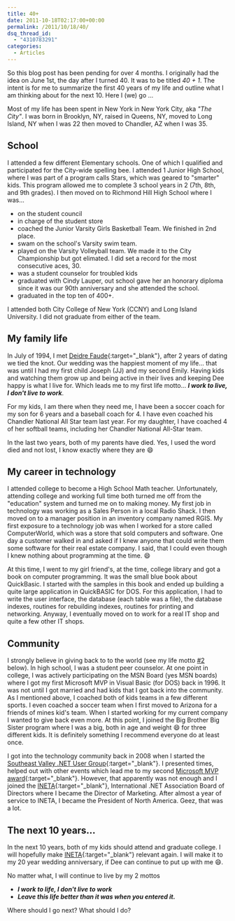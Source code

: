 ```yaml
---
title: 40+
date: 2011-10-18T02:17:00+00:00
permalink: /2011/10/18/40/
dsq_thread_id:
  - "4310783291"
categories:
  - Articles
---
```

So this blog post has been pending for over 4 months. I originally had the idea on June 1st, the day after I turned 40. It was to be titled _40 + 1_. The intent is for me to summarize the first 40 years of my life and outline what I am thinking about for the next 10. Here I (we) go ...  

Most of my life has been spent in New York in New York City, aka _"The City"_. I was born in Brooklyn, NY, raised in Queens, NY, moved to Long Island, NY when I was 22 then moved to Chandler, AZ when I was 35.  

## School

I attended a few different Elementary schools. One of which I qualified and participated for the City-wide spelling bee. I attended 1 Junior High School, where I was part of a program calls Stars, which was geared to "smarter" kids. This program allowed me to complete 3 school years in 2 (7th, 8th, and 9th grades). I then moved on to Richmond Hill High School where I was...

* on the student council
* in charge of the student store
* coached the Junior Varsity Girls Basketball Team. We finished in 2nd place.
* swam on the school's Varsity swim team.
* played on the Varsity Volleyball team. We made it to the City Championship but got elimated. I did set a record for the most consecutive aces, 30.
* was a student counselor for troubled kids
* graduated with Cindy Lauper, out school gave her an honorary diploma since it was our 90th anniversary and she attended the school.
* graduated in the top ten of 400+.

I attended both City College of New York (CCNY) and Long Island University. I did not graduate from either of the team.

## My family life

In July of 1994, I met [Deidre Faude](https://www.facebook.com/profile.php?id=1570265836){:target="_blank"}, after 2 years of dating we tied the knot. Our wedding was the happiest moment of my life... that was until I had my first child Joseph (JJ) and my second Emily. Having kids and watching them grow up and being active in their lives and keeping Dee happy is what I live for. Which leads me to my first life motto... **_I work to live, I don't live to work_**.  

For my kids, I am there when they need me, I have been a soccer coach for my son for 6 years and a baseball coach for 4. I have even coached his Chandler National All Star team last year. For my daughter, I have coached 4 of her softball teams, including her Chandler National All-Star team.  

In the last two years, both of my parents have died. Yes, I used the word died and not lost, I know exactly where they are :smile:

## My career in technology

I attended college to become a High School Math teacher. Unfortunately, attending college and working full time both turned me off from the "education" system and turned me on to making money. My first job in technology was working as a Sales Person in a local Radio Shack. I then moved on to a manager position in an inventory company named RGIS. My first exposure to a technology job was when I worked for a store called ComputerWorld, which was a store that sold computers and software. One day a customer walked in and asked if I knew anyone that could write them some software for their real estate company. I said, that I could even though I knew nothing about programming at the time. :smile:  

At this time, I went to my girl friend's, at the time, college library and got a book on computer programming. It was the small blue book about QuickBasic. I started with the samples in this book and ended up building a quite large application in QuickBASIC for DOS. For this application, I had to write the user interface, the database (each table was a file), the database indexes, routines for rebuilding indexes, routines for printing and networking. Anyway, I eventually moved on to work for a real IT shop and quite a few other IT shops.

## Community

I strongly believe in giving back to to the world (see my life motto [#2](#2) below). In high school, I was a student peer counselor. At one point in college, I was actively participating on the MSN Board (yes MSN boards) where I got my first Microsoft MVP in Visual Basic (for DOS) back in 1996. It was not until I got married and had kids that I got back into the community. As I mentioned above, I coached both of kids teams in a few different sports. I even coached a soccer team when I first moved to Arizona for a friends of mines kid's team. When I started working for my current company I wanted to give back even more. At this point, I joined the Big Brother Big Sister program where I was a big, both in age and weight :smile: for three different kids. It is definitely something I recommend everyone do at least once.  

I got into the technology community back in 2008 when I started the [Southeast Valley .NET User Group](https://sevdnug.org/home.aspx){:target="_blank"}. I presented times, helped out with other events which lead me to my second [Microsoft MVP award](https://mvp.support.microsoft.com/profile=4C0083AE-C0DE-4F05-A179-D9072AF2EA2B){:target="_blank"}. However, that apparently was not enough and I joined the [INETA](https://www.ineta.org){:target="_blank"}, International .NET Association Board of Directors where I became the Director of Marketing. After almost a year of service to INETA, I became the President of North America. Geez, that was a lot.

## The next 10 years...

In the next 10 years, both of my kids should attend and graduate college. I will hopefully make [INETA](https://ineta.org){:target="_blank"} relevant again. I will make it to my 20 year wedding anniversary, if Dee can continue to put up with me :smile:.  

No matter what, I will continue to live by my 2 mottos

* _**<a name="1"></a>I work to life, I don't live to work**_
* _**<a name="2"></a>Leave this life better than it was when you entered it.**_

Where should I go next? What should I do?
